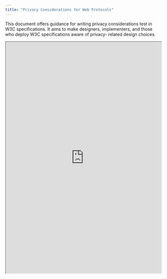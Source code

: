 ```yaml
---
title: "Privacy Considerations for Web Protocols"
---
```


This document offers guidance for writing privacy considerations test in W3C specifications. It aims to make designers, implementers, and those who deploy W3C specifications aware of privacy- related design choices.

<iframe height="750" width="100%" src="https://ewelton.github.io/ktest/wiki.html#Privacy%20Considerations%20for%20Web%20Protocols"></iframe>
